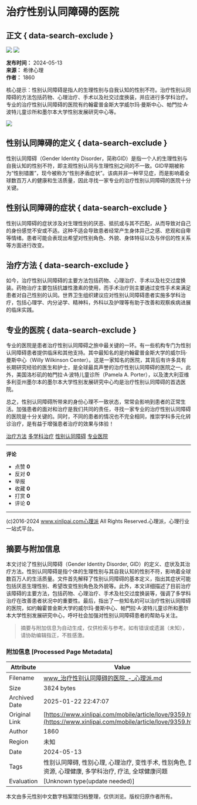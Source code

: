 # 治疗性别认同障碍的医院

## 正文 { data-search-exclude }


![](https://www.xinlipai.com/static/skin/default/ico-zoomin.png) ![](https://www.xinlipai.com/static/skin/default/ico-zoomout.png) 

**发布时间：** 2024-05-13  
**来源：** 希律心理  
**作者：** 1860  

核心提示：性别认同障碍是指人的生理性别与自我认知的性别不符。治疗性别认同障碍的方法包括药物、心理治疗、手术以及社交过度换装，并应进行多学科治疗。专业的治疗性别认同障碍的医院有约翰霍普金斯大学威尔玛·曼斯中心、帕門拉·A·波特儿童诊所和墨尔本大学性别发展研究中心等。

![](https://www.xinlipai.com/file/upload/202405/14/132212371.jpg)

## 性别认同障碍的定义 { data-search-exclude }

性别认同障碍（Gender Identity Disorder，简称GID）是指一个人的生理性别与自我认知的性别不符，即主观性别认同与生理性别之间的不一致。GID早期被称为“性别错置”，现今被称为“性别矛盾症状”。该病并非一种罕见症，而是影响着全球数百万人的健康和生活质量，因此寻找一家专业的治疗性别认同障碍的医院十分关键。

## 性别认同障碍的症状 { data-search-exclude }

性别认同障碍的症状涉及对生理性别的厌恶、抵抗或与其不匹配，从而导致对自己的身份感觉不安或不适。这种不适会导致患者经常产生身体异己之感、悲观和自卑等情绪。患者可能会表现出希望对性别角色、外貌、身体特征以及与伴侣的性关系等方面进行改变。

## 治疗方法 { data-search-exclude }

如今，治疗性别认同障碍的主要方法包括药物、心理治疗、手术以及社交过度换装。药物治疗主要包括抗雄性激素的使用，而手术治疗则主要通过变性手术来满足患者对自己性别的认同。世界卫生组织建议应对性别认同障碍患者实施多学科治疗，包括心理学、内分泌学、精神科，外科以及护理等有助于改善和观察疾病进展的临床实践。

## 专业的医院 { data-search-exclude }

专业的医院是患者治疗性别认同障碍之旅中最关键的一环。有一些机构专门为性别认同障碍患者提供临床和其他支持。其中最知名的是约翰霍普金斯大学的威尔玛·曼斯中心（Willy Wilkinson Center）。这是一家知名的医院，其背后有许多具有长期研究经验的医生和护士，是全球最具声誉的治疗性别认同障碍的医院之一。此外，美国洛杉矶的帕門拉·A·波特儿童诊所（Pamela A. Porter），以及澳大利亚维多利亚州墨尔本的墨尔本大学性别发展研究中心均是治疗性别认同障碍的首选医院。

总之，性别认同障碍所带来的身份心理不一致状态，常常会影响到患者的正常生活。加强患者的面对和治疗是我们共同的责任，寻找一家专业的治疗性别认同障碍的医院是十分关键的。同时，不同的患者的情况也不完全相同，推崇学科多元化转诊治疗，是有益于增强患者治疗的效果与体验！

[治疗方法](https://www.xinlipai.com/article/search-htm-kw-%E6%B2%BB%E7%96%97%E6%96%B9%E6%B3%95.html)  [多学科治疗](https://www.xinlipai.com/article/search-htm-kw-%E5%A4%9A%E5%AD%A6%E7%A7%91%E6%B2%BB%E7%96%97.html)  [性别认同障碍](https://www.xinlipai.com/article/search-htm-kw-%E6%80%A7%E5%88%AB%E8%AE%A4%E5%90%8C%E9%9A%9C%E7%A2%8D.html)  [专业医院](https://www.xinlipai.com/article/search-htm-kw-%E4%B8%93%E4%B8%9A%E5%8C%BB%E9%99%A2.html)

---

**评论**  
- 点赞 **0**  
- 反对 **0**  
- 举报  
- 收藏 **0**  
- 打赏 **0**  
- 评论 **0**  

---

(c)2016-2024 www.xinlipai.com心理派 All Rights Reserved.心理派，心理行业一站式平台。
<!-- tcd_original_link https://www.xinlipai.com/mobile/article/love/9359.html -->


## 摘要与附加信息

<!-- tcd_abstract -->
本文讨论了性别认同障碍（Gender Identity Disorder, GID）的定义、症状及其治疗方法。性别认同障碍是指个体的生理性别与其自我认知的性别不符，影响着全球数百万人的生活质量。文件首先解释了性别认同障碍的基本定义，指出其症状可能包括厌恶生理性别、希望改变性别角色及外貌等。此外，本文详细描述了目前治疗该障碍的主要方法，包括药物、心理治疗、手术及社交过度换装等，强调了多学科治疗在改善患者状况中的重要性。最后，指出了一些知名的可以治疗性别认同障碍的医院，如约翰霍普金斯大学的威尔玛·曼斯中心、帕門拉·A·波特儿童诊所和墨尔本大学性别发展研究中心，呼吁社会加强对性别认同障碍患者的帮助与关注。
<!-- tcd_abstract_end -->

> 摘要与附加信息为自动生成，仅供检索与参考。如有错误或遗漏（未知），请协助编辑指正，不胜感激。

### 附加信息 [Processed Page Metadata]

| Attribute       | Value                                  |
|-----------------|----------------------------------------|
| Filename        | www_治疗性别认同障碍的医院_-_心理派.md                             |
| Size            | 3824 bytes                           |
| Archived Date   | 2025-01-22 22:47:07                             |
| Original Link   | [https://www.xinlipai.com/mobile/article/love/9359.html](https://www.xinlipai.com/mobile/article/love/9359.html)                       |
| Author          | 1860                               |
| Region          | 未知                               |
| Date            | 2024-05-13                                 |
| Tags            | 性别认同障碍, 性别心理, 心理治疗, 变性手术, 性别角色, 医院资源, 心理健康, 多学科治疗, 疗法, 全球健康问题                                 |
| Evaluation            | [Unknown type(update needed)]                                 |
<!-- tcd_table_end -->

本文由多元性别中文数字档案馆归档整理，仅供浏览。版权归原作者所有。
